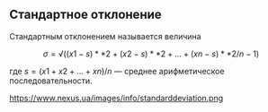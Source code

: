 ## Стандартное отклонение

Стандартным отклонением называется величина

$$ σ = √((x1−s) ** 2 + (x2−s) ** 2 + … + (xn−s) ** 2 / n−1) $$

где  $s = (x1 + x2 + … + xn) / n$ — среднее арифметическое последовательности.

https://www.nexus.ua/images/info/standarddeviation.png